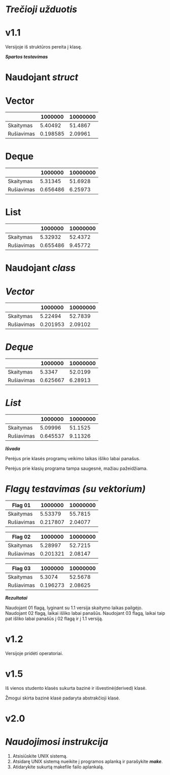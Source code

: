 # ***Trečioji užduotis*** 
# v1.1
 Versijoje iš struktūros pereita į klasę.
 
 ***Spartos testavimas***
# Naudojant ***struct*** 

 # Vector
 
|               |    1000000    |    10000000   |
| ------------- | ------------- | ------------- |
|   Skaitymas   |    5.40492    |    51.4867    |
|  Rušiavimas   |    0.198585   |    2.09961    |

# Deque

|               |    1000000    |    10000000   |
| ------------- | ------------- | ------------- |
|   Skaitymas   |    5.31345    |    51.6928    |
|  Rušiavimas   |    0.656486   |    6.25973   |

# List

|               |    1000000    |    10000000   |
| ------------- | ------------- | ------------- | 
|   Skaitymas   |    5.32932    |    52.4372    |
|  Rušiavimas   |    0.655486   |    9.45772    |

# Naudojant ***class*** 
# ***Vector***
 
|               |    1000000    |    10000000   |
| ------------- | ------------- | ------------- |
|   Skaitymas   |    5.22494    |    52.7839    |
|  Rušiavimas   |   0.201953    |    2.09102    |

# ***Deque***
 
|               |    1000000    |    10000000   |
| ------------- | ------------- | ------------- |
|   Skaitymas   |    5.3347     |    52.0199    |
|  Rušiavimas   |   0.625667    |    6.28913    |

# ***List***
 
|               |    1000000    |    10000000   |
| ------------- | ------------- | ------------- |
|   Skaitymas   |    5.09996    |    51.1525    |
|  Rušiavimas   |   0.645537    |    9.11326    |

***Išvada***

Perėjus prie klasės programų veikimo laikas išliko labai panašus.

Perėjus prie klasių programa tampa saugesnė, mažiau pažeidžiama.

# ***Flagų testavimas (su vektorium)***

|    Flag 01    |    1000000    |    10000000   |
| ------------- | ------------- | ------------- |
|   Skaitymas   |    5.53379    |    55.7815    |
|  Rušiavimas   |   0.217807    |    2.04077    |


|    Flag 02    |    1000000    |    10000000   |
| ------------- | ------------- | ------------- |
|   Skaitymas   |    5.28997    |    52.7215    |
|  Rušiavimas   |    0.201321   |    2.08147    |


|    Flag 03    |    1000000    |    10000000   |
| ------------- | ------------- | ------------- |
|   Skaitymas   |    5.3074     |    52.5678    |
|  Rušiavimas   |    0.196273   |    2.08625    |

***Rezultatai***

Naudojant 01 flagą, lyginant su 1.1 versija skaitymo laikas pailgėjo.
Naudojant 02 flagą, laikai išliko labai panašūs.
Naudojant 03 flagą, laikai taip pat išliko labai panašūs į 02 flagą ir į 1.1 versiją. 

# v1.2
Versijoje pridėti operatoriai.

# v1.5
Iš vienos studento klasės sukurta bazinė ir išvestinė(derived) klasė.

Žmogui skirta bazinė klasė padaryta abstrakčioji klasė.
# v2.0

# ***Naudojimosi instrukcija***

1. Atsisiūskite UNIX sistemą.
2. Atsidarę UNIX sistemą nueikite į programos aplanką ir parašykite ***make***.
3. Atidarykite sukurtą makefile failo aplankalą.
